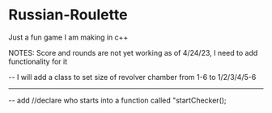 # Russian-Roulette
Just a fun game I am making in c++ 

NOTES: Score and rounds are not yet working as of 4/24/23, I need to add functionality for it 

-- I will add a class to set size of revolver chamber from 1-6 to 
1/2/3/4/5-6


**********
-- add //declare who starts into a function called "startChecker(); 
